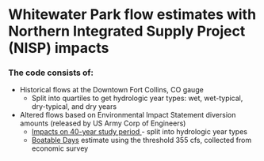 # Whitewater Park flow estimates with Northern Integrated Supply Project (NISP) impacts

### The code consists of:
  - Historical flows at the Downtown Fort Collins, CO gauge
    - Split into quartiles to get hydrologic year types: wet, wet-typical, dry-typical, and dry years
  - Altered flows based on Environmental Impact Statement diversion amounts (released by US Army Corp of Engineers)
    - [Impacts on 40-year study period ](https://github.com/nayhur/whitewaterpark-flows/blob/master/AnnualHydrograph.png) - split into hydrologic year types
    - [Boatable Days](https://github.com/nayhur/whitewaterpark-flows/blob/master/BoatableDays.png) estimate using the threshold 355 cfs, collected from economic survey
 
